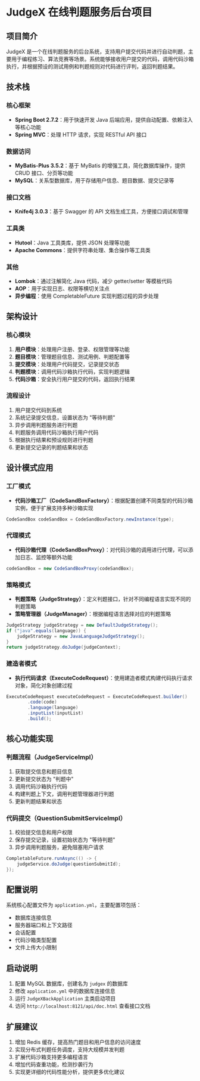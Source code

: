 #  JudgeX 在线判题服务后台项目

## 项目简介

JudgeX 是一个在线判题服务的后台系统，支持用户提交代码并进行自动判题，主要用于编程练习、算法竞赛等场景。系统能够接收用户提交的代码，调用代码沙箱执行，并根据预设的测试用例和判题规则对代码进行评判，返回判题结果。

## 技术栈

### 核心框架

- **Spring Boot 2.7.2**：用于快速开发 Java 后端应用，提供自动配置、依赖注入等核心功能
- **Spring MVC**：处理 HTTP 请求，实现 RESTful API 接口

### 数据访问

- **MyBatis-Plus 3.5.2**：基于 MyBatis 的增强工具，简化数据库操作，提供 CRUD 接口、分页等功能
- **MySQL**：关系型数据库，用于存储用户信息、题目数据、提交记录等

### 接口文档

- **Knife4j 3.0.3**：基于 Swagger 的 API 文档生成工具，方便接口调试和管理

### 工具类

- **Hutool**：Java 工具类库，提供 JSON 处理等功能
- **Apache Commons**：提供字符串处理、集合操作等工具类

### 其他

- **Lombok**：通过注解简化 Java 代码，减少 getter/setter 等模板代码
- **AOP**：用于实现日志、权限等横切关注点
- **异步编程**：使用 CompletableFuture 实现判题过程的异步处理

## 架构设计

### 核心模块

1. **用户模块**：处理用户注册、登录、权限管理等功能
2. **题目模块**：管理题目信息、测试用例、判题配置等
3. **提交模块**：处理用户代码提交，记录提交状态
4. **判题模块**：调用代码沙箱执行代码，实现判题逻辑
5. **代码沙箱**：安全执行用户提交的代码，返回执行结果

### 流程设计

1. 用户提交代码到系统
2. 系统记录提交信息，设置状态为 "等待判题"
3. 异步调用判题服务进行判题
4. 判题服务调用代码沙箱执行用户代码
5. 根据执行结果和预设规则进行判题
6. 更新提交记录的判题结果和状态

## 设计模式应用

### 工厂模式

- **代码沙箱工厂（CodeSandBoxFactory）**：根据配置创建不同类型的代码沙箱实例，便于扩展支持多种沙箱实现

```java
CodeSandBox codeSandBox = CodeSandBoxFactory.newInstance(type);
```

### 代理模式

- **代码沙箱代理（CodeSandBoxProxy）**：对代码沙箱的调用进行代理，可以添加日志、监控等额外功能

```java
codeSandBox = new CodeSandBoxProxy(codeSandBox);
```

### 策略模式

- **判题策略（JudgeStrategy）**：定义判题接口，针对不同编程语言实现不同的判题策略
- **策略管理器（JudgeManager）**：根据编程语言选择对应的判题策略

```java
JudgeStrategy judgeStrategy = new DefaultJudgeStrategy();
if ("java".equals(language)) {
    judgeStrategy = new JavaLanguageJudgeStrategy();
}
return judgeStrategy.doJudge(judgeContext);
```

### 建造者模式

- **执行代码请求（ExecuteCodeRequest）**：使用建造者模式构建代码执行请求对象，简化对象创建过程

```java
ExecuteCodeRequest executeCodeRequest = ExecuteCodeRequest.builder()
        .code(code)
        .language(language)
        .inputList(inputList)
        .build();
```

## 核心功能实现

### 判题流程（JudgeServiceImpl）

1. 获取提交信息和题目信息
2. 更新提交状态为 "判题中"
3. 调用代码沙箱执行代码
4. 构建判题上下文，调用判题管理器进行判题
5. 更新判题结果和状态

### 代码提交（QuestionSubmitServiceImpl）

1. 校验提交信息和用户权限
2. 保存提交记录，设置初始状态为 "等待判题"
3. 异步调用判题服务，避免阻塞用户请求

```java
CompletableFuture.runAsync(() -> {
    judgeService.doJudge(questionSubmitId);
});
```

## 配置说明

系统核心配置文件为 `application.yml`，主要配置项包括：

- 数据库连接信息
- 服务器端口和上下文路径
- 会话配置
- 代码沙箱类型配置
- 文件上传大小限制

## 启动说明

1. 配置 MySQL 数据库，创建名为 `judgex` 的数据库
2. 修改 `application.yml` 中的数据库连接信息
3. 运行 `JudgeXBackApplication` 主类启动项目
4. 访问 `http://localhost:8121/api/doc.html` 查看接口文档

## 扩展建议

1. 增加 Redis 缓存，提高热门题目和用户信息的访问速度
2. 实现分布式判题任务调度，支持大规模并发判题
3. 扩展代码沙箱支持更多编程语言
4. 增加代码查重功能，检测抄袭行为
5. 实现更详细的代码性能分析，提供更多优化建议